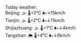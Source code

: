 Today weather:  
Beijing: 🌫  🌡️+2°C 🌬️↘15km/h  
Tianjin: 🌫  🌡️+2°C 🌬️↓11km/h  
Shijiazhuang: 🌫  🌡️+1°C 🌬️↓4km/h  
Tangshan: 🌦   🌡️+4°C 🌬️↓6km/h  
